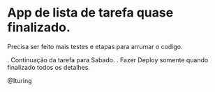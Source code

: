 # App de lista de tarefa quase finalizado. 

Precisa ser feito mais testes e etapas para arrumar o codigo.

. Continuação da tarefa para Sabado. 
. Fazer Deploy somente quando finalizado todos os detalhes. 

@Ituring